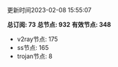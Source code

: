 更新时间2023-02-08 15:55:07

**总订阅: 73**
**总节点: 932**
**有效节点: 348**
- v2ray节点: 175
- ss节点: 165
- trojan节点: 8
